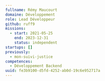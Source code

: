 ```yaml
---
fullname: Rémy Maucourt
domaine: Développement
role: Lead Développeur
github: ruff9
missions:
  - start: 2021-05-25
    end: 2023-12-31
    status: independent
startups: []
previously:
  - mon-suivi-justice
competences:
  - Développement Backend
uuid: fe3b9100-d5fd-4252-ab0d-19c6e952717a
---
```

